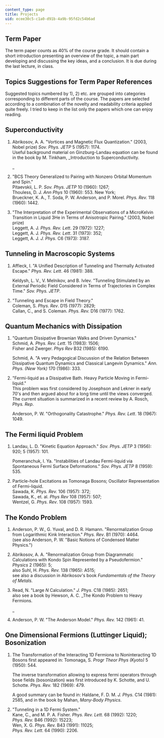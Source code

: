 ```yaml
---
content_type: page
title: Projects
uid: ecee30c5-c1a0-d91b-4a9b-95fd2c54b6ad
---
```


Term Paper
----------

The term paper counts as 40% of the course grade. It should contain a short introduction presenting an overview of the topic, a main part developing and discussing the key ideas, and a conclusion. It is due during the last lecture, in class.

Topics Suggestions for Term Paper References
--------------------------------------------

Suggested topics numbered by 1), 2) etc. are grouped into categories corresponding to different parts of the course. The papers are selected according to a combination of the novelty and readability criteria applied quite freely. I tried to keep in the list only the papers which one can enjoy reading.

Superconductivity
-----------------

1.  Abrikosov, A. A. "Vortices and Magnetic Flux Quantization." (2003, Nobel prize) _Sov. Phys. JETP_ 5 (1957): 1174.  
    Useful background material on Ginzburg-Landau equation can be found in the book by M. Tinkham, _Introduction to Superconductivity.  
      
    _
2.  "BCS Theory Generalized to Pairing with Nonzero Orbital Momentum and Spin."  
    Pitaevskii, L. P. _Sov. Phys. JETP_ 10 (1960): 1267;  
    Thouless, D. J. _Ann Phys_ 10 (1960): 553. New York;  
    Brueckner, K. A., T. Soda, P. W. Anderson, and P. Morel. _Phys. Rev._ 118 (1960): 1442.
3.  "The Interpretation of the Experimental Observations of a MicroKelvin Transition in Liquid 3He in Terms of Anisotropic Pairing." (2003, Nobel prize)  
    Leggett, A. J. _Phys. Rev. Lett_. 29 (1972): 1227;  
    Leggett, A. J. _Phys. Rev. Lett_. 31 (1973): 352;  
    Leggett, A. J. _J. Phys._ C6 (1973): 3187.

Tunneling in Macroscopic Systems
--------------------------------

1.  Affleck, I. "A Unified Description of Tunneling and Thermally Activated Escape." _Phys. Rev. Lett_. 46 (1981): 388.  
      
    Keldysh, L. V., V. Melnikov, and B. Ivlev. "Tunneling Stimulated by an External Periodic Field Considered in Terms of Trajectories in Complex Time." _Sov. Phys. JETP_.
2.  "Tunneling and Escape in Field Theory."  
    Coleman, S. _Phys. Rev_. D15 (1977): 2829;  
    Callan, C., and S. Coleman. _Phys. Rev._ D16 (1977): 1762.

Quantum Mechanics with Dissipation
----------------------------------

1.  "Quantum Dissipative Brownian Walks and Driven Dynamics."  
    Schmid, A. _Phys. Rev. Lett._ 15 (1983): 1506;  
    Fisher and Zwerger. _Phys Rev_ B32 (1985): 6190.  
      
    Schmid, A. "A very Pedagogical Discussion of the Relation Between Dissipative Quantum Dynamics and Classical Langevin Dynamics." _Ann. Phys. (New York)_ 170 (1986): 333.
2.  "Fermi-liquid as a Dissipative Bath. Heavy Particle Moving in Fermi-liquid."  
    This problem was first considered by Josephson and Lekner in early 70's and then argued about for a long time until the views converged. The current situation is summarized in a recent review by A. Rosch, _Phys. Rep_.  
      
    Anderson, P. W. "Orthogonality Catastrophe." _Phys. Rev. Lett_. 18 (1967): 1049.

The Fermi liquid Problem
------------------------

1.  Landau, L. D. "Kinetic Equation Approach." _Sov. Phys. JETP_ 3 (1956): 920; 5 (1957): 101.  
      
    Pomeranchuk, I. Ya. "Instabilities of Landau Fermi-liquid via Spontaneous Fermi Surface Deformations." _Sov. Phys. JETP_ 8 (1959): 535.
2.  Particle-hole Excitations as Tomonaga Bosons; Oscillator Representation of Fermi-liquid.  
    Sawada, K. _Phys. Rev._ 106 (1957): 372;  
    Sawada, K., et. al. _Phys Rev_ 108 (1957): 507;  
    Wentzel, G. _Phys. Rev_. 108 (1957): 1593.

The Kondo Problem
-----------------

1.  Anderson, P. W., G. Yuval, and D. R. Hamann. "Renormalization Group from Logarithmic Kink Interaction." _Phys. Rev_. B1 (1970): 4464.  
    (see also Anderson, P. W. "Basic Notions of Condensed Matter Physics.")
2.  Abrikosov, A. A. "Renormalization Group from Diagrammatic Calculations with Kondo Spin Represented by a Pseudofermion." _Physics_ 2 (1965): 5;  
    also Suhl, H. _Phys. Rev._ 138 (1965): A515;  
    see also a discussion in Abrikosov's book _Fundamentals of the Theory of Metals._
3.  Read, N. "Large _N_ Calculation." _J. Phys_. C18 (1985): 2651;  
    also see a book by Hewson, A. C. _The Kondo Problem to Heavy Fermions.  
      
    _
4.  Anderson, P. W. "The Anderson Model." _Phys. Rev._ 142 (1961): 41.

One Dimensional Fermions (Luttinger Liquid); Bosonization
---------------------------------------------------------

1.  The Transformation of the Interacting 1D Fermiona to Noninteracting 1D Bosons first appeared in: Tomonaga, S. _Progr Theor Phys (Kyoto)_ 5 (1950): 544.  
      
    The inverse transformation allowing to express fermi operators through bose fields (bosonization) was first introduced by K. Schotte, and U. Schotte. _Phys. Rev._ 182 (1969): 479.  
      
    A good summary can be found in: Haldane, F. D. M. _J. Phys._ C14 (1981): 2585, and in the book by Mahan, _Many-Body Physics_.
2.  "Tunneling in a 1D Fermi System."  
    Kane, C., and M. P. A. Fisher. _Phys. Rev. Lett._ 68 (1992): 1220;  
    _Phys. Rev._ B46 (1992): 15223;  
    Wen, X. G. _Phys. Rev._ B43 (1991): 11025;  
    _Phys. Rev. Lett._ 64 (1990): 2206.